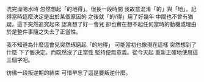 洗完澡喝水時 忽然想起「的地得」。很長一段時間 我故意混淆「的」與「地」。記得當時這麼決定是出於某個原因的 之後就「的/得」用了好幾年 中間也不曾有猶疑。這下突然追究起來 認真想了好一會兒 卻也實在想不起任何當時的動機或理由 於是整件事隨之失去了正當性。 

我不知道為什麼這會兒突然琢磨起「的地得」 可能當初也像現在這樣 突然想到了什麼 下了個決定。而既然沒了正當性 堅持便無意義。從今天起 重新正確地使用這三個字吧。

彷彿一段叛逆期的結束 可惜早忘了這是要叛逆什麼。
